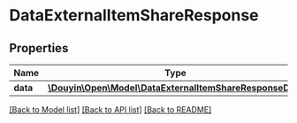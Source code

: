 # DataExternalItemShareResponse

## Properties
Name | Type | Description | Notes
------------ | ------------- | ------------- | -------------
**data** | [**\Douyin\Open\Model\DataExternalItemShareResponseData**](DataExternalItemShareResponseData.md) |  | [optional] 

[[Back to Model list]](../../README.md#documentation-for-models) [[Back to API list]](../../README.md#documentation-for-api-endpoints) [[Back to README]](../../README.md)


